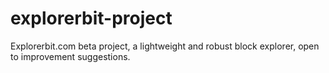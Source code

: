 # explorerbit-project
Explorerbit.com beta project, a lightweight and robust block explorer, open to improvement suggestions.
